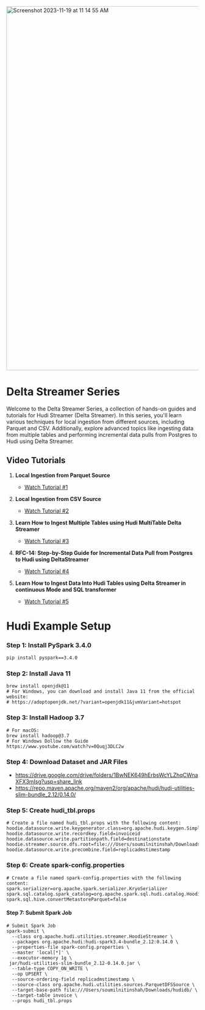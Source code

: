 

<img width="952" alt="Screenshot 2023-11-19 at 11 14 55 AM" src="https://github.com/soumilshah1995/apache-hudi-delta-streamer-labs/assets/39345855/80dfe3d2-a11b-4d47-8c67-6f05c5259a54">

# Delta Streamer Series

Welcome to the Delta Streamer Series, a collection of hands-on guides and tutorials for Hudi Streamer (Delta Streamer). In this series, you'll learn various techniques for local ingestion from different sources, including Parquet and CSV. Additionally, explore advanced topics like ingesting data from multiple tables and performing incremental data pulls from Postgres to Hudi using Delta Streamer.

## Video Tutorials

1. **Local Ingestion from Parquet Source**
    - [Watch Tutorial #1](https://www.youtube.com/watch?v=s42-mGktIpg&list=PLL2hlSFBmWwz2lp7K8dMk8hWV1p_SNeBQ&index=1&t=1s&pp=gAQBiAQB)

2. **Local Ingestion from CSV Source**
    - [Watch Tutorial #2](https://www.youtube.com/watch?v=z1NAmGGHbHU&list=PLL2hlSFBmWwz2lp7K8dMk8hWV1p_SNeBQ&index=2)

3. **Learn How to Ingest Multiple Tables using Hudi MultiTable Delta Streamer**
    - [Watch Tutorial #3](https://www.youtube.com/watch?v=mfGb38TQmDY&list=PLL2hlSFBmWwz2lp7K8dMk8hWV1p_SNeBQ&index=3)

4. **RFC-14: Step-by-Step Guide for Incremental Data Pull from Postgres to Hudi using DeltaStreamer**
    - [Watch Tutorial #4](https://www.youtube.com/watch?v=kqQ0SVwfBig&list=PLL2hlSFBmWwz2lp7K8dMk8hWV1p_SNeBQ&index=4)

5. **Learn How to Ingest Data Into Hudi Tables using Delta Streamer in continuous Mode and SQL transformer**
    - [Watch Tutorial #5](https://www.youtube.com/watch?v=QVTSKf24heU&t=210s) <!-- Replace with the actual link when available -->


# Hudi Example Setup

### Step 1: Install PySpark 3.4.0

```bash
pip install pyspark==3.4.0
```

### Step 2: Install Java 11

```
brew install openjdk@11
# For Windows, you can download and install Java 11 from the official website:
# https://adoptopenjdk.net/?variant=openjdk11&jvmVariant=hotspot
```

### Step 3: Install Hadoop 3.7
```
# For macOS:
brew install hadoop@3.7
# For Windows Dollow the Guide
https://www.youtube.com/watch?v=0Quqj3DLC2w
```

### Step 4: Download Dataset and JAR Files
* https://drive.google.com/drive/folders/1BwNEK649hErbsWcYLZhqCWnaXFX3mIsg?usp=share_link
* https://repo.maven.apache.org/maven2/org/apache/hudi/hudi-utilities-slim-bundle_2.12/0.14.0/

### Step 5: Create hudi_tbl.props
```
# Create a file named hudi_tbl.props with the following content:
hoodie.datasource.write.keygenerator.class=org.apache.hudi.keygen.SimpleKeyGenerator
hoodie.datasource.write.recordkey.field=invoiceid
hoodie.datasource.write.partitionpath.field=destinationstate
hoodie.streamer.source.dfs.root=file:///Users/soumilnitinshah/Downloads/sampledata/
hoodie.datasource.write.precombine.field=replicadmstimestamp
```

### Step 6: Create spark-config.properties
```
# Create a file named spark-config.properties with the following content:
spark.serializer=org.apache.spark.serializer.KryoSerializer
spark.sql.catalog.spark_catalog=org.apache.spark.sql.hudi.catalog.HoodieCatalog
spark.sql.hive.convertMetastoreParquet=false
```

#### Step 7: Submit Spark Job
```
# Submit Spark Job
spark-submit \
  --class org.apache.hudi.utilities.streamer.HoodieStreamer \
  --packages org.apache.hudi:hudi-spark3.4-bundle_2.12:0.14.0 \
  --properties-file spark-config.properties \
  --master 'local[*]' \
  --executor-memory 1g \
 jar/hudi-utilities-slim-bundle_2.12-0.14.0.jar \
  --table-type COPY_ON_WRITE \
  --op UPSERT \
  --source-ordering-field replicadmstimestamp \
  --source-class org.apache.hudi.utilities.sources.ParquetDFSSource \
  --target-base-path file:///Users/soumilnitinshah/Downloads/hudidb/ \
  --target-table invoice \
  --props hudi_tbl.props

```
